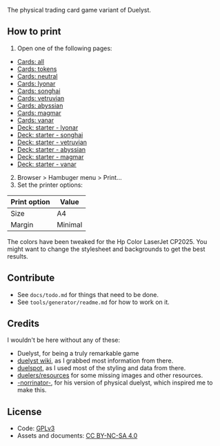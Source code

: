 The physical trading card game variant of Duelyst.

## How to print

1. Open one of the following pages:
  - [Cards: all](https://duelyst-tcg.github.io/gen/cards/all)
  - [Cards: tokens](https://duelyst-tcg.github.io/gen/cards/tokens)
  - [Cards: neutral](https://duelyst-tcg.github.io/gen/cards/neutral)
  - [Cards: lyonar](https://duelyst-tcg.github.io/gen/cards/lyonar)
  - [Cards: songhai](https://duelyst-tcg.github.io/gen/cards/songhai)
  - [Cards: vetruvian](https://duelyst-tcg.github.io/gen/cards/vetruvian)
  - [Cards: abyssian](https://duelyst-tcg.github.io/gen/cards/abyssian)
  - [Cards: magmar](https://duelyst-tcg.github.io/gen/cards/magmar)
  - [Cards: vanar](https://duelyst-tcg.github.io/gen/cards/vanar)
  - [Deck: starter - lyonar](https://duelyst-tcg.github.io/gen/decks/duelyst_starter-lyonar)
  - [Deck: starter - songhai](https://duelyst-tcg.github.io/gen/decks/duelyst_starter-songhai)
  - [Deck: starter - vetruvian](https://duelyst-tcg.github.io/gen/decks/duelyst_starter-vetruvian)
  - [Deck: starter - abyssian](https://duelyst-tcg.github.io/gen/decks/duelyst_starter-abyssian)
  - [Deck: starter - magmar](https://duelyst-tcg.github.io/gen/decks/duelyst_starter-magmar)
  - [Deck: starter - vanar](https://duelyst-tcg.github.io/gen/decks/duelyst_starter-vanar)
2. Browser > Hambuger menu > Print...
3. Set the printer options:

**Print option** | **Value**
---------------- | ---------
Size             | A4
Margin           | Minimal

The colors have been tweaked for the Hp Color LaserJet CP2025. You might want
to change the stylesheet and backgrounds to get the best results.

## Contribute

- See `docs/todo.md` for things that need to be done.
- See `tools/generator/readme.md` for how to work on it.

## Credits

I wouldn't be here without any of these:

- Duelyst, for being a truly remarkable game
- [duelyst wiki](https://duelyst.fandom.com), as I grabbed most information
  from there.
- [duelspot](https://duelspot.com), as I used most of the styling and data from
  there.
- [duelers/resources](https://github.com/Duelers/resources) for some missing
  images and other resources.
- [-norrinator-](https://www.reddit.com/user/-Norrinator-), for his version of
  physical duelyst, which inspired me to make this.

## License

- Code: [GPLv3](https://www.gnu.org/licenses/gpl-3.0.en.html)
- Assets and documents: [CC BY-NC-SA 4.0](https://creativecommons.org/licenses/by-nc-sa/4.0/legalcode)

